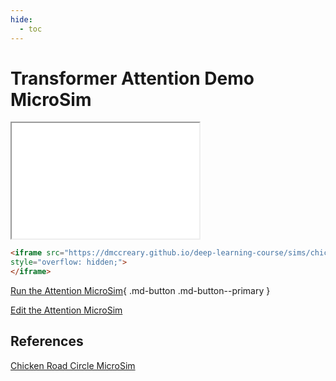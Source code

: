```yaml
---
hide:
  - toc
---
```


# Transformer Attention Demo MicroSim

<iframe src="./main.html" height="185px" scrolling="no"
  style="overflow: hidden;"></iframe>

```html
<iframe src="https://dmccreary.github.io/deep-learning-course/sims/chicken-road/main.html"  height="185px" scrolling="no"
style="overflow: hidden;">
</iframe>
```

[Run the Attention MicroSim](./main.html){ .md-button .md-button--primary }

[Edit the Attention MicroSim](https://editor.p5js.org/dmccreary/sketches/1nYgZEW3l)


## References

[Chicken Road Circle MicroSim](https://editor.p5js.org/dmccreary/sketches/dKFiQ_pAY)